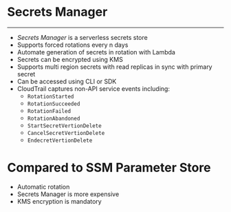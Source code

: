 # Secrets Manager

---

- *Secrets Manager* is a serverless secrets store
- Supports forced rotations every n days
- Automate generation of secrets in rotation with Lambda
- Secrets can be encrypted using KMS
- Supports multi region secrets with read replicas in sync with primary secret
- Can be accessed using CLI or SDK
- CloudTrail captures non-API service events including:
    - `RotationStarted`
    - `RotationSucceeded`
    - `RotationFailed`
    - `RotationAbandoned`
    - `StartSecretVertionDelete`
    - `CancelSecretVertionDelete`
    - `EndecretVertionDelete`

# Compared to SSM Parameter Store

- Automatic rotation
- Secrets Manager is more expensive
- KMS encryption is mandatory
